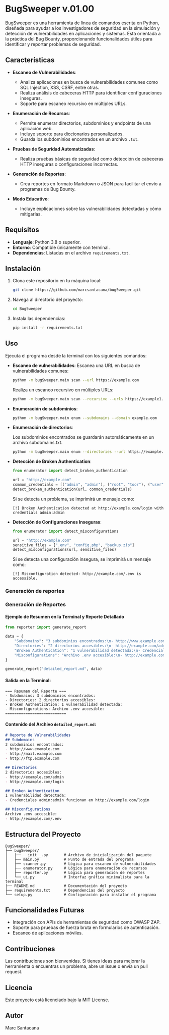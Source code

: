# BugSweeper v.01.00

BugSweeper es una herramienta de línea de comandos escrita en Python, diseñada para ayudar a los investigadores de seguridad en la simulación y detección de vulnerabilidades en aplicaciones y sistemas. Está orientada a la práctica del Bug Bounty, proporcionando funcionalidades útiles para identificar y reportar problemas de seguridad.

## Características

- **Escaneo de Vulnerabilidades**:
  - Analiza aplicaciones en busca de vulnerabilidades comunes como SQL Injection, XSS, CSRF, entre otras.
  - Realiza análisis de cabeceras HTTP para identificar configuraciones inseguras.
  - Soporte para escaneo recursivo en múltiples URLs.

- **Enumeración de Recursos**:
  - Permite enumerar directorios, subdominios y endpoints de una aplicación web.
  - Incluye soporte para diccionarios personalizados.
  - Guarda los subdominios encontrados en un archivo `.txt`.

- **Pruebas de Seguridad Automatizadas**:
  - Realiza pruebas básicas de seguridad como detección de cabeceras HTTP inseguras o configuraciones incorrectas.

- **Generación de Reportes**:
  - Crea reportes en formato Markdown o JSON para facilitar el envío a programas de Bug Bounty.

- **Modo Educativo**:
  - Incluye explicaciones sobre las vulnerabilidades detectadas y cómo mitigarlas.

## Requisitos

- **Lenguaje**: Python 3.8 o superior.
- **Entorno**: Compatible únicamente con terminal.
- **Dependencias**: Listadas en el archivo `requirements.txt`.

## Instalación

1. Clona este repositorio en tu máquina local:
   ```bash
   git clone https://github.com/marcsantacana/bugSweeper.git
   ```
2. Navega al directorio del proyecto:
   ```bash
   cd BugSweeper
   ```
3. Instala las dependencias:
   ```bash
   pip install -r requirements.txt
   ```

## Uso

Ejecuta el programa desde la terminal con los siguientes comandos:

- **Escaneo de vulnerabilidades**:
  Escanea una URL en busca de vulnerabilidades comunes:
  ```bash
  python -m bugSweeper.main scan --url https://example.com
  ```
  Realiza un escaneo recursivo en múltiples URLs:
  ```bash
  python -m bugSweeper.main scan --recursive --urls https://example1.com https://example2.com
  ```

- **Enumeración de subdominios**:
  ```bash
  python -m bugSweeper.main enum --subdomains --domain example.com
  ```

- **Enumeración de directorios**:
    
  Los subdominios encontrados se guardarán automáticamente en un archivo subdomains.txt.
  ```bash
  python -m bugSweeper.main enum --directories --url https://example.com
  ```

- **Detección de Broken Authentication**:

  ```python
  from enumerator import detect_broken_authentication

  url = "http://example.com"
  common_credentials = [("admin", "admin"), ("root", "toor"), ("user", "password")]
  detect_broken_authentication(url, common_credentials)
  ```

  Si se detecta un problema, se imprimirá un mensaje como:

  ```
  [!] Broken Authentication detected at http://example.com/login with credentials admin:admin
  ```

- **Detección de Configuraciones Inseguras**:

  ```python
  from enumerator import detect_misconfigurations

  url = "http://example.com"
  sensitive_files = [".env", "config.php", "backup.zip"]
  detect_misconfigurations(url, sensitive_files)
  ```

  Si se detecta una configuración insegura, se imprimirá un mensaje como:

  ```
  [!] Misconfiguration detected: http://example.com/.env is accessible.
  ```

### Generación de reportes

### Generación de Reportes

#### Ejemplo de Resumen en la Terminal y Reporte Detallado

```python
from reporter import generate_report

data = {
    "Subdomains": "3 subdominios encontrados:\n- http://www.example.com\n- http://mail.example.com\n- http://ftp.example.com",
    "Directories": "2 directorios accesibles:\n- http://example.com/admin\n- http://example.com/login",
    "Broken Authentication": "1 vulnerabilidad detectada:\n- Credenciales admin:admin funcionan en http://example.com/login",
    "Misconfigurations": "Archivo .env accesible:\n- http://example.com/.env"
}

generate_report("detailed_report.md", data)
```

#### Salida en la Terminal:
```plaintext
=== Resumen del Reporte ===
- Subdomains: 3 subdominios encontrados:
- Directories: 2 directorios accesibles:
- Broken Authentication: 1 vulnerabilidad detectada:
- Misconfigurations: Archivo .env accesible:
===========================
```

#### Contenido del Archivo `detailed_report.md`:
```markdown
# Reporte de Vulnerabilidades
## Subdomains
3 subdominios encontrados:
- http://www.example.com
- http://mail.example.com
- http://ftp.example.com

## Directories
2 directorios accesibles:
- http://example.com/admin
- http://example.com/login

## Broken Authentication
1 vulnerabilidad detectada:
- Credenciales admin:admin funcionan en http://example.com/login

## Misconfigurations
Archivo .env accesible:
- http://example.com/.env
```

## Estructura del Proyecto

```
BugSweeper/
├── bugSweeper/
│   ├── __init__.py       # Archivo de inicialización del paquete
│   ├── main.py           # Punto de entrada del programa
│   ├── scanner.py        # Lógica para escaneo de vulnerabilidades
│   ├── enumerator.py     # Lógica para enumeración de recursos
│   ├── reporter.py       # Lógica para generación de reportes
│   └── ui.py             # Interfaz gráfica minimalista para la terminal
├── README.md             # Documentación del proyecto
├── requirements.txt      # Dependencias del proyecto
└── setup.py              # Configuración para instalar el programa
```

## Funcionalidades Futuras

- Integración con APIs de herramientas de seguridad como OWASP ZAP.
- Soporte para pruebas de fuerza bruta en formularios de autenticación.
- Escaneo de aplicaciones móviles.

## Contribuciones

Las contribuciones son bienvenidas. Si tienes ideas para mejorar la herramienta o encuentras un problema, abre un issue o envía un pull request.

## Licencia

Este proyecto está licenciado bajo la MIT License.

## Autor

Marc Santacana

